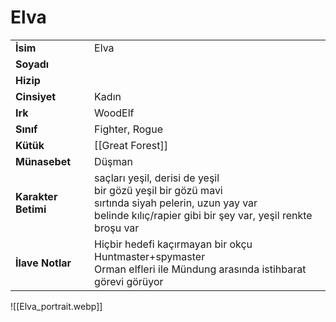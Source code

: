   
<div class="row" markdown>  
<div class="column" markdown>  
  
# Elva   
|  |  |  
|---|---|  
| **İsim** | Elva |  
| **Soyadı** |  |  
| **Hizip** |  |  
| **Cinsiyet** | Kadın |  
| **Irk** | WoodElf |  
| **Sınıf** | Fighter, Rogue |  
| **Kütük** | [[Great Forest]] |  
| **Münasebet** | Düşman |  
| **Karakter Betimi** | saçları yeşil, derisi de yeşil<br>bir gözü yeşil bir gözü mavi<br>sırtında siyah pelerin, uzun yay var<br>belinde kılıç/rapier gibi bir şey var, yeşil renkte broşu var |  
| **İlave Notlar** | Hiçbir hedefi kaçırmayan bir okçu<br>Huntmaster+spymaster<br>Orman elfleri ile Mündung arasında istihbarat görevi görüyor |  
  
</div>  
<div class="column" markdown>  
![[Elva_portrait.webp]]  
</div>  
</div>